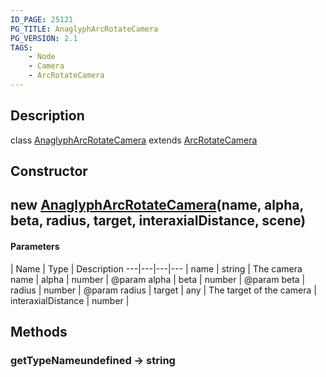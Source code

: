 ```yaml
---
ID_PAGE: 25121
PG_TITLE: AnaglyphArcRotateCamera
PG_VERSION: 2.1
TAGS:
    - Node
    - Camera
    - ArcRotateCamera
---
```

## Description

class [AnaglyphArcRotateCamera](/classes/2.4/AnaglyphArcRotateCamera) extends [ArcRotateCamera](/classes/2.4/ArcRotateCamera)



## Constructor

## new [AnaglyphArcRotateCamera](/classes/2.4/AnaglyphArcRotateCamera)(name, alpha, beta, radius, target, interaxialDistance, scene)



#### Parameters
 | Name | Type | Description
---|---|---|---
 | name | string |    The camera name
 | alpha | number |    @param alpha
 | beta | number |    @param beta
 | radius | number |    @param radius
 | target | any |    The target of the camera
 | interaxialDistance | number |    
## Methods

### getTypeNameundefined &rarr; string


